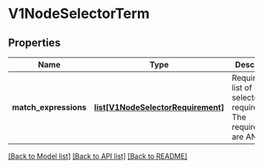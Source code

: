 # V1NodeSelectorTerm

## Properties
Name | Type | Description | Notes
------------ | ------------- | ------------- | -------------
**match_expressions** | [**list[V1NodeSelectorRequirement]**](V1NodeSelectorRequirement.md) | Required. A list of node selector requirements. The requirements are ANDed. | 

[[Back to Model list]](../README.md#documentation-for-models) [[Back to API list]](../README.md#documentation-for-api-endpoints) [[Back to README]](../README.md)


